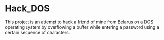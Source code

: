 # Hack_DOS
This project is an attempt to hack a friend of mine from Belarus on a DOS operating system by overflowing a buffer while entering a password using a certain sequence of characters.

